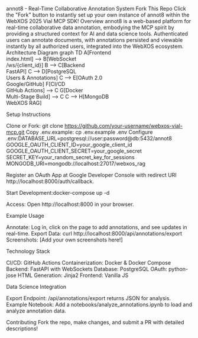annot8 - Real-Time Collaborative Annotation System
Fork This Repo
Click the "Fork" button to instantly set up your own instance of annot8 within the WebXOS 2025 Vial MCP SDK!
Overview
annot8 is a web-based platform for real-time collaborative data annotation, embodying the MCP spirit by providing a structured context for AI and data science tools. Authenticated users can annotate documents, with annotations persisted and viewable instantly by all authorized users, integrated into the WebXOS ecosystem.
Architecture Diagram
graph TD
    A[Frontend<br>index.html] --> B[WebSocket<br>/ws/{client_id}]
    B --> C[Backend<br>FastAPI]
    C --> D[PostgreSQL<br>Users & Annotations]
    C --> E[OAuth 2.0<br>Google/GitHub]
    F[CI/CD<br>GitHub Actions] --> C
    G[Docker<br>Multi-Stage Build] --> C
    C --> H[MongoDB<br>WebXOS RAG]

Setup Instructions

Clone or Fork: git clone https://github.com/your-username/webxos-vial-mcp.git
Copy .env.example: cp .env.example .env
Configure .env:DATABASE_URL=postgresql://user:password@db:5432/annot8
GOOGLE_OAUTH_CLIENT_ID=your_google_client_id
GOOGLE_OAUTH_CLIENT_SECRET=your_google_secret
SECRET_KEY=your_random_secret_key_for_sessions
MONGODB_URI=mongodb://localhost:27017/webxos_rag


Register an OAuth App at Google Developer Console with redirect URI http://localhost:8000/auth/callback.


Start Development:docker-compose up -d


Access: Open http://localhost:8000 in your browser.

Example Usage

Annotate: Log in, click on the page to add annotations, and see updates in real-time.
Export Data: curl http://localhost:8000/api/annotations/export
Screenshots: [Add your own screenshots here!]

Technology Stack

CI/CD: GitHub Actions
Containerization: Docker & Docker Compose
Backend: FastAPI with WebSockets
Database: PostgreSQL
OAuth: python-jose
HTML Generation: Jinja2
Frontend: Vanilla JS

Data Science Integration

Export Endpoint: /api/annotations/export returns JSON for analysis.
Example Notebook: Add a notebooks/analyze_annotations.ipynb to load and analyze annotation data.

Contributing
Fork the repo, make changes, and submit a PR with detailed descriptions!
